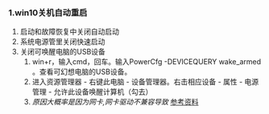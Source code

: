 ### 1.win10关机自动重启

1. 启动和故障恢复中关闭自动启动
2. 系统电源管里关闭快速启动
3. 关闭可唤醒电脑的USB设备
   1. win+r，输入cmd，回车。输入PowerCfg -DEVICEQUERY wake_armed 。查看可幻想电脑的USB设备。
   2. 进入资源管理器 - 右键此电脑 - 设备管理器。右击相应设备 - 属性 - 电源管理 - 允许此设备唤醒计算机（勾去） 
   3. *原因大概率是因为网卡,网卡驱动不兼容导致*  [参考资料](https://jingyan.baidu.com/article/19192ad8f8f923e53e57071e.html)

